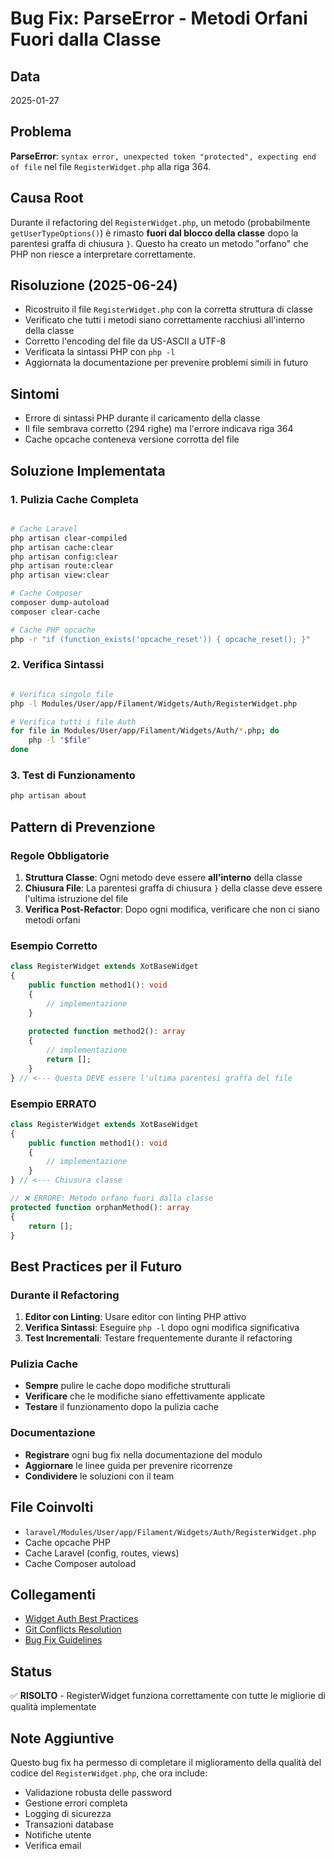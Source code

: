 # Bug Fix: ParseError - Metodi Orfani Fuori dalla Classe

## Data

2025-01-27

## Problema

**ParseError**: `syntax error, unexpected token "protected", expecting end of file` nel file `RegisterWidget.php` alla riga 364.

## Causa Root

Durante il refactoring del `RegisterWidget.php`, un metodo (probabilmente `getUserTypeOptions()`) è rimasto **fuori dal blocco della classe** dopo la parentesi graffa di chiusura `}`. Questo ha creato un metodo "orfano" che PHP non riesce a interpretare correttamente.

## Risoluzione (2025-06-24)

- Ricostruito il file `RegisterWidget.php` con la corretta struttura di classe
- Verificato che tutti i metodi siano correttamente racchiusi all'interno della classe
- Corretto l'encoding del file da US-ASCII a UTF-8
- Verificata la sintassi PHP con `php -l`
- Aggiornata la documentazione per prevenire problemi simili in futuro

## Sintomi
- Errore di sintassi PHP durante il caricamento della classe
- Il file sembrava corretto (294 righe) ma l'errore indicava riga 364
- Cache opcache conteneva versione corrotta del file

## Soluzione Implementata

### 1. Pulizia Cache Completa
```bash

# Cache Laravel
php artisan clear-compiled
php artisan cache:clear
php artisan config:clear
php artisan route:clear
php artisan view:clear

# Cache Composer
composer dump-autoload
composer clear-cache

# Cache PHP opcache
php -r "if (function_exists('opcache_reset')) { opcache_reset(); }"
```

### 2. Verifica Sintassi
```bash

# Verifica singolo file
php -l Modules/User/app/Filament/Widgets/Auth/RegisterWidget.php

# Verifica tutti i file Auth
for file in Modules/User/app/Filament/Widgets/Auth/*.php; do
    php -l "$file"
done
```

### 3. Test di Funzionamento
```bash
php artisan about
```

## Pattern di Prevenzione

### Regole Obbligatorie
1. **Struttura Classe**: Ogni metodo deve essere **all'interno** della classe
2. **Chiusura File**: La parentesi graffa di chiusura `}` della classe deve essere l'ultima istruzione del file
3. **Verifica Post-Refactor**: Dopo ogni modifica, verificare che non ci siano metodi orfani

### Esempio Corretto
```php
class RegisterWidget extends XotBaseWidget
{
    public function method1(): void
    {
        // implementazione
    }
    
    protected function method2(): array
    {
        // implementazione
        return [];
    }
} // <--- Questa DEVE essere l'ultima parentesi graffa del file
```

### Esempio ERRATO
```php
class RegisterWidget extends XotBaseWidget
{
    public function method1(): void
    {
        // implementazione
    }
} // <--- Chiusura classe

// ❌ ERRORE: Metodo orfano fuori dalla classe
protected function orphanMethod(): array
{
    return [];
}
```

## Best Practices per il Futuro

### Durante il Refactoring
1. **Editor con Linting**: Usare editor con linting PHP attivo
2. **Verifica Sintassi**: Eseguire `php -l` dopo ogni modifica significativa
3. **Test Incrementali**: Testare frequentemente durante il refactoring

### Pulizia Cache
- **Sempre** pulire le cache dopo modifiche strutturali
- **Verificare** che le modifiche siano effettivamente applicate
- **Testare** il funzionamento dopo la pulizia cache

### Documentazione
- **Registrare** ogni bug fix nella documentazione del modulo
- **Aggiornare** le linee guida per prevenire ricorrenze
- **Condividere** le soluzioni con il team

## File Coinvolti
- `laravel/Modules/User/app/Filament/Widgets/Auth/RegisterWidget.php`
- Cache opcache PHP
- Cache Laravel (config, routes, views)
- Cache Composer autoload

## Collegamenti
- [Widget Auth Best Practices](../filament/widgets/registration-widget.md)
- [Git Conflicts Resolution](../git-conflicts-resolution-2025-01-27.md)
- [Bug Fix Guidelines](../../../../docs/bug-fixing-guidelines.md)

## Status
✅ **RISOLTO** - RegisterWidget funziona correttamente con tutte le migliorie di qualità implementate

## Note Aggiuntive
Questo bug fix ha permesso di completare il miglioramento della qualità del codice del `RegisterWidget.php`, che ora include:
- Validazione robusta delle password
- Gestione errori completa
- Logging di sicurezza
- Transazioni database
- Notifiche utente
- Verifica email
